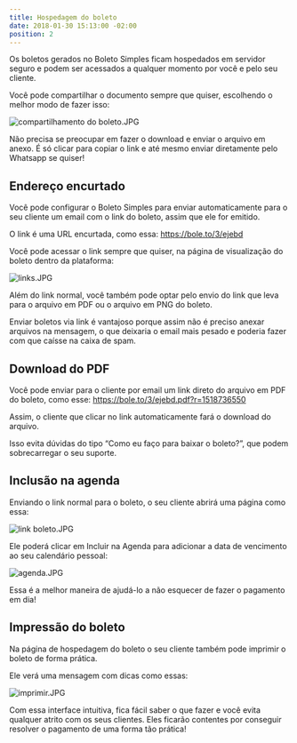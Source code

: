 ```yaml
---
title: Hospedagem do boleto
date: 2018-01-30 15:13:00 -02:00
position: 2
---
```


Os boletos gerados no Boleto Simples ficam hospedados em servidor seguro e podem ser acessados a qualquer momento por você e pelo seu cliente.

Você pode compartilhar o documento sempre que quiser, escolhendo o melhor modo de fazer isso:

![compartilhamento do boleto.JPG](/uploads/compartilhamento%20do%20boleto.JPG)

Não precisa se preocupar em fazer o download e enviar o arquivo em anexo. É só clicar para copiar o link e até mesmo enviar diretamente pelo Whatsapp se quiser!

## Endereço encurtado

Você pode configurar o Boleto Simples para enviar automaticamente para o seu cliente um email com o link do boleto, assim que ele for emitido.

O link é uma URL encurtada, como essa: https://bole.to/3/ejebd

Você pode acessar o link sempre que quiser, na página de visualização do boleto dentro da plataforma:

![links.JPG](/uploads/links.JPG)

Além do link normal, você também pode optar pelo envio do link que leva para o arquivo em PDF ou o arquivo em PNG do boleto.

Enviar boletos via link é vantajoso porque assim não é preciso anexar arquivos na mensagem, o que deixaria o email mais pesado e poderia fazer com que caísse na caixa de spam.

## Download do PDF

Você pode enviar para o cliente por email um link direto do arquivo em PDF do boleto, como esse: https://bole.to/3/ejebd.pdf?r=1518736550

Assim, o cliente que clicar no link automaticamente fará o download do arquivo.

Isso evita dúvidas do tipo “Como eu faço para baixar o boleto?”, que podem sobrecarregar o seu suporte.

## Inclusão na agenda

Enviando o link normal para o boleto, o seu cliente abrirá uma página como essa:

![link boleto.JPG](/uploads/link%20boleto.JPG)

Ele poderá clicar em Incluir na Agenda para adicionar a data de vencimento ao seu calendário pessoal:

![agenda.JPG](/uploads/agenda.JPG)

Essa é a melhor maneira de ajudá-lo a não esquecer de fazer o pagamento em dia!

## Impressão do boleto

Na página de hospedagem do boleto o seu cliente também pode imprimir o boleto de forma prática.

Ele verá uma mensagem com dicas como essas:

![imprimir.JPG](/uploads/imprimir.JPG)

Com essa interface intuitiva, fica fácil saber o que fazer e você evita qualquer atrito com os seus clientes. Eles ficarão contentes por conseguir resolver o pagamento de uma forma tão prática!